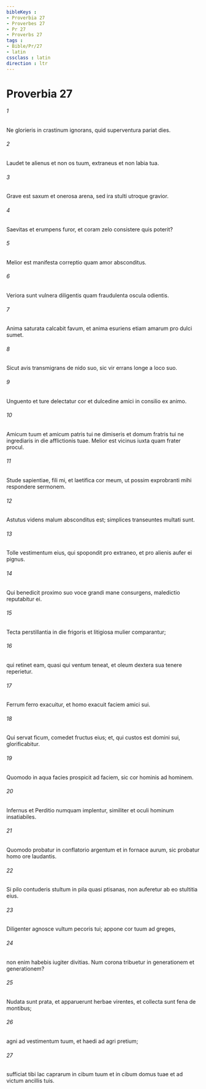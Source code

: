 ```yaml
---
bibleKeys : 
- Proverbia 27
- Proverbes 27
- Pr 27
- Proverbs 27
tags : 
- Bible/Pr/27
- latin
cssclass : latin
direction : ltr
---
```


# Proverbia 27

###### 1
Ne glorieris in crastinum ignorans, quid superventura pariat dies.
###### 2
Laudet te alienus et non os tuum, extraneus et non labia tua.
###### 3
Grave est saxum et onerosa arena, sed ira stulti utroque gravior.
###### 4
Saevitas et erumpens furor, et coram zelo consistere quis poterit?
###### 5
Melior est manifesta correptio quam amor absconditus.
###### 6
Veriora sunt vulnera diligentis quam fraudulenta oscula odientis.
###### 7
Anima saturata calcabit favum, et anima esuriens etiam amarum pro dulci sumet.
###### 8
Sicut avis transmigrans de nido suo, sic vir errans longe a loco suo.
###### 9
Unguento et ture delectatur cor et dulcedine amici in consilio ex animo.
###### 10
Amicum tuum et amicum patris tui ne dimiseris et domum fratris tui ne ingrediaris in die afflictionis tuae. Melior est vicinus iuxta quam frater procul.
###### 11
Stude sapientiae, fili mi, et laetifica cor meum, ut possim exprobranti mihi respondere sermonem.
###### 12
Astutus videns malum absconditus est; simplices transeuntes multati sunt.
###### 13
Tolle vestimentum eius, qui spopondit pro extraneo, et pro alienis aufer ei pignus.
###### 14
Qui benedicit proximo suo voce grandi mane consurgens, maledictio reputabitur ei.
###### 15
Tecta perstillantia in die frigoris et litigiosa mulier comparantur;
###### 16
qui retinet eam, quasi qui ventum teneat, et oleum dextera sua tenere reperietur.
###### 17
Ferrum ferro exacuitur, et homo exacuit faciem amici sui.
###### 18
Qui servat ficum, comedet fructus eius; et, qui custos est domini sui, glorificabitur.
###### 19
Quomodo in aqua facies prospicit ad faciem, sic cor hominis ad hominem.
###### 20
Infernus et Perditio numquam implentur, similiter et oculi hominum insatiabiles.
###### 21
Quomodo probatur in conflatorio argentum et in fornace aurum, sic probatur homo ore laudantis.
###### 22
Si pilo contuderis stultum in pila quasi ptisanas, non auferetur ab eo stultitia eius.
###### 23
Diligenter agnosce vultum pecoris tui; appone cor tuum ad greges,
###### 24
non enim habebis iugiter divitias. Num corona tribuetur in generationem et generationem?
###### 25
Nudata sunt prata, et apparuerunt herbae virentes, et collecta sunt fena de montibus;
###### 26
agni ad vestimentum tuum, et haedi ad agri pretium;
###### 27
sufficiat tibi lac caprarum in cibum tuum et in cibum domus tuae et ad victum ancillis tuis.

